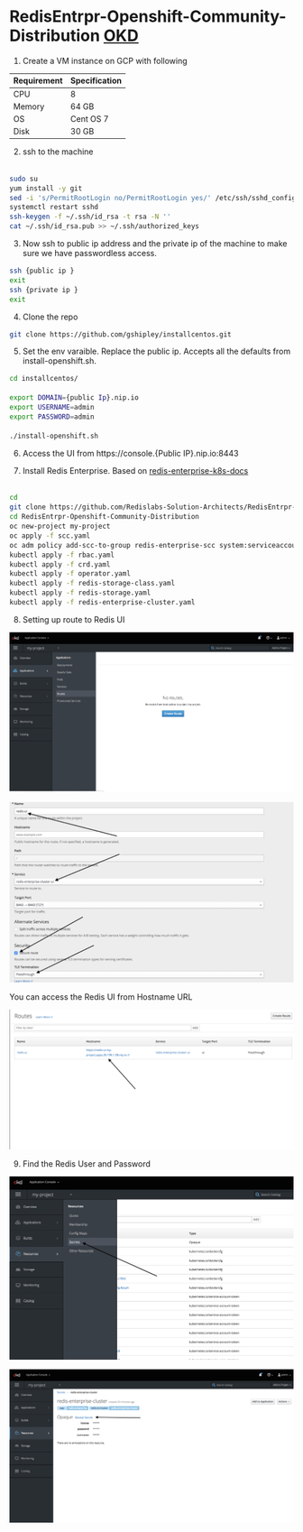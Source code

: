 # RedisEntrpr-Openshift-Community-Distribution [OKD](https://www.okd.io/)


1. Create a VM instance on GCP with following
  
Requirement  | Specification  
------------ | -------------
CPU | 8
Memory | 64 GB
OS | Cent OS 7
Disk | 30 GB

2. ssh to the machine

```bash 

sudo su
yum install -y git
sed -i 's/PermitRootLogin no/PermitRootLogin yes/' /etc/ssh/sshd_config
systemctl restart sshd
ssh-keygen -f ~/.ssh/id_rsa -t rsa -N ''
cat ~/.ssh/id_rsa.pub >> ~/.ssh/authorized_keys
```

3. Now ssh to public ip address and the private ip of the machine to make sure we have passwordless access. 

```bash
ssh {public ip }
exit
ssh {private ip }
exit
```

4. Clone the repo

```bash
git clone https://github.com/gshipley/installcentos.git

```

5. Set the env varaible. Replace the public ip. Accepts all the defaults from install-openshift.sh.

```bash
cd installcentos/

export DOMAIN={public Ip}.nip.io
export USERNAME=admin
export PASSWORD=admin

./install-openshift.sh

```

6. Access the UI from https://console.{Public IP}.nip.io:8443


7. Install Redis Enterprise. Based on [redis-enterprise-k8s-docs](https://github.com/RedisLabs/redis-enterprise-k8s-docs#configuration)

```bash

cd 
git clone https://github.com/Redislabs-Solution-Architects/RedisEntrpr-Openshift-Community-Distribution.git
cd RedisEntrpr-Openshift-Community-Distribution
oc new-project my-project
oc apply -f scc.yaml
oc adm policy add-scc-to-group redis-enterprise-scc system:serviceaccounts:my-project
kubectl apply -f rbac.yaml
kubectl apply -f crd.yaml
kubectl apply -f operator.yaml
kubectl apply -f redis-storage-class.yaml
kubectl apply -f redis-storage.yaml 
kubectl apply -f redis-enterprise-cluster.yaml
```

8. Setting up route to Redis UI

![Route 1](/images/route1.png)

![Route 2](/images/route2.png)

 You can access the Redis UI from Hostname URL
 
![Route 3](/images/route3.png)


9. Find the Redis User and Password

![secret 1](/images/secret1.png)

![secret 2](/images/secret2.png)



